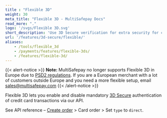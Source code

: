 ```yaml
---
title : "Flexible 3D"
weight: 30
meta_title: "Flexible 3D - MultiSafepay Docs"
read_more: "."
logo: '/svgs/Flexible 3D.svg'
short_description: 'Use 3D Secure verification for extra security for credit card payments.'
url: '/features/3d-secure/flexible/'
aliases: 
    - /tools/flexible_3d
    - /payments/features/flexible-3ds/ 
    - /features/flexible-3d/
---
```


{{< alert-notice >}}
**Note:** MultiSafepay no longer supports Flexible 3D in Europe due to [PSD2 regulations](/payment-regulations/psd2/). If you are a European merchant with a lot of customers outside Europe and you need a more flexible setup, email <sales@multisafepay.com>
{{< /alert-notice >}}

Flexible 3D lets you enable and disable mandatory [3D Secure](/features/3d-secure/about/) authentication of credit card transactions via our API.

See API reference – [Create order](https://api-docs.multisafepay.com/reference/createorder) > Card order > Set `type` to `direct`.


